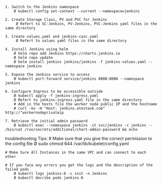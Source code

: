 	1. Switch to the Jenkins namespace
		Ø kubectl config set-context --current --namespace=jenkins

	2. Create Storage Class, PV and PVC for Jenkins
   		 Ø Refert to SC-Jenkins, PV-Jenkins, PVC-Jenkins yaml files in the same directory

	3. Create values.yaml and jenkins-casc.yaml
   		 Ø Refert to values yaml files in the same directory

	4. Install Jenkins using helm
		Ø helm repo add Jenkins https://charts.jenkins.io
		Ø helm repo update
		Ø helm install jenkins jenkins/jenkins -f jenkins-values.yaml --namespace jenkins

	5. Expose the Jenkins service to access
		Ø kubectl port-forward service/jenkins 8080:8080 --namespace jenkins

	6. Configure Ingress to be accessible outside
		Ø kubectl apply -f jenkins-ingress.yaml
		Ø Refert to jenkins-ingress.yaml file in the same directory
		# Add in the hosts file the worker node public IP and the hostname
		# curl -kv -H "Host: jenkins.atostask.com" http://"workernodeprivateip		

	7. Retrieve the initial admin password  
		Ø kubectl exec --namespace jenkins -it svc/jenkins -c jenkins -- /bin/cat /run/secrets/additional/chart-admin-password && echo

troubleshooting Tips:
    # Make sure that you give the correct permission to the config file 
		Ø sudo chmod 644 /var/lib/kubelet/config.yaml

    # Make Sure All Instances in the same VPC and can connect to each other

    # If you face any errors you get the logs and the description of the failed pods
		Ø kubectl logs jenkins-0 -c init -n Jenkins
		Ø kubectl decribe pods jenkins-0
